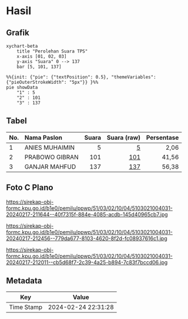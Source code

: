 # Hasil

## Grafik

```mermaid
xychart-beta
    title "Perolehan Suara TPS"
    x-axis [01, 02, 03]
    y-axis "Suara" 0 --> 137
    bar [5, 101, 137]
```

```mermaid
%%{init: {"pie": {"textPosition": 0.5}, "themeVariables": {"pieOuterStrokeWidth": "5px"}} }%%
pie showData
    "1" : 5
    "2" : 101
    "3" : 137
```

## Tabel

| No. | Nama Paslon    | Suara | Suara (raw) | Persentase |
|:--- |:-------------- | -----:| -----------:| ----------:|
| 1   | ANIES MUHAIMIN | 5     | [5][p-1]    | 2,06       |
| 2   | PRABOWO GIBRAN | 101   | [101][p-2]  | 41,56      |
| 3   | GANJAR MAHFUD  | 137   | [137][p-3]  | 56,38      |


[p-1]: https://github.com/gigit-pemilu/pemilu-2024-51-bali/blob/main/pilpres/hitung-suara/sub/51-bali/sub/03-badung/sub/02-mengwi/sub/1004-kapal/sub/031-tps/sub/paslon-1.txt
[p-2]: https://github.com/gigit-pemilu/pemilu-2024-51-bali/blob/main/pilpres/hitung-suara/sub/51-bali/sub/03-badung/sub/02-mengwi/sub/1004-kapal/sub/031-tps/sub/paslon-2.txt
[p-3]: https://github.com/gigit-pemilu/pemilu-2024-51-bali/blob/main/pilpres/hitung-suara/sub/51-bali/sub/03-badung/sub/02-mengwi/sub/1004-kapal/sub/031-tps/sub/paslon-3.txt

## Foto C Plano

https://sirekap-obj-formc.kpu.go.id/b1e0/pemilu/ppwp/51/03/02/10/04/5103021004031-20240217-211644--40f7315f-884e-4085-acdb-145d40965cb7.jpg

https://sirekap-obj-formc.kpu.go.id/b1e0/pemilu/ppwp/51/03/02/10/04/5103021004031-20240217-212456--779da677-8103-4620-8f2d-fc08937616c1.jpg

https://sirekap-obj-formc.kpu.go.id/b1e0/pemilu/ppwp/51/03/02/10/04/5103021004031-20240217-212011--cb5d68f7-2c39-4a25-b894-7c83f7bccd06.jpg


## Metadata

| Key        | Value               |
| ---------- | ------------------- |
| Time Stamp | 2024-02-24 22:31:28 |



